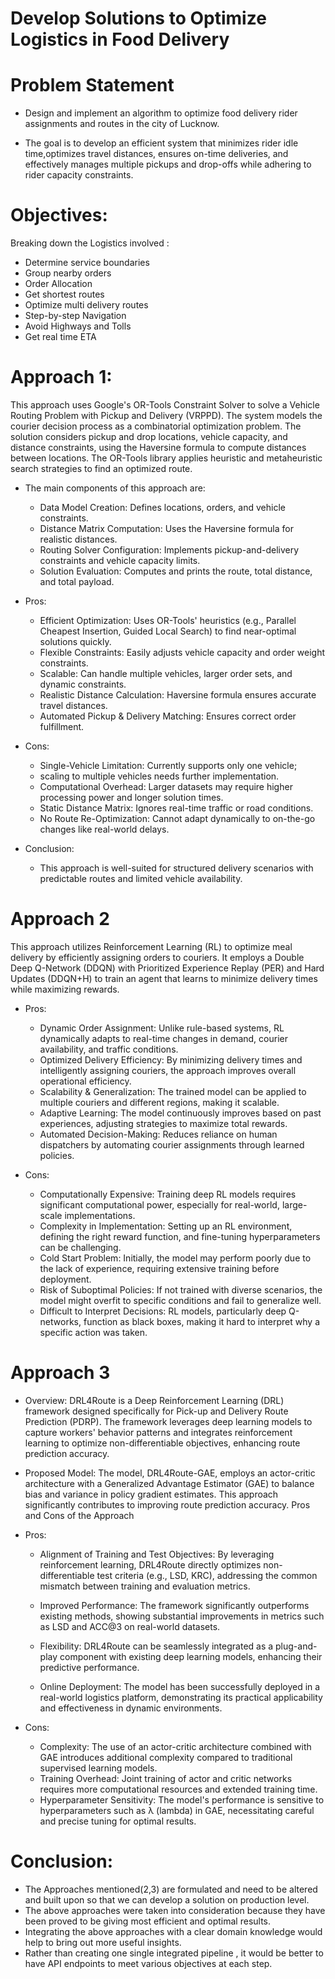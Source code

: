 # **Develop Solutions to Optimize Logistics in Food Delivery** 

# Problem Statement 
+ Design and implement an algorithm to optimize food delivery rider assignments and routes in the city of Lucknow.

+ The goal is to develop an efficient system that minimizes rider idle time,optimizes travel distances, ensures on-time deliveries, and effectively manages multiple pickups and drop-offs while adhering to rider capacity constraints.

# Objectives:
Breaking down the Logistics involved : 
+ Determine service boundaries 
+ Group nearby orders 
+ Order Allocation 
+ Get shortest routes 
+ Optimize multi delivery routes 
+ Step-by-step Navigation 
+ Avoid Highways and Tolls 
+ Get real time ETA 

# Approach 1: 
This approach uses Google's OR-Tools Constraint Solver to solve a Vehicle Routing Problem with Pickup and Delivery (VRPPD). The system models the courier decision process as a combinatorial optimization problem. The solution considers pickup and drop locations, vehicle capacity, and distance constraints, using the Haversine formula to compute distances between locations. The OR-Tools library applies heuristic and metaheuristic search strategies to find an optimized route. 

+ The main components of this approach are:
  - Data Model Creation: Defines locations, orders, and vehicle constraints.
  - Distance Matrix Computation: Uses the Haversine formula for realistic distances.
  - Routing Solver Configuration: Implements pickup-and-delivery constraints and vehicle capacity limits.
  - Solution Evaluation: Computes and prints the route, total distance, and total payload.

+ Pros:
  - Efficient Optimization: Uses OR-Tools' heuristics (e.g., Parallel Cheapest Insertion, Guided Local Search) to find near-optimal solutions quickly.
  - Flexible Constraints: Easily adjusts vehicle capacity and order weight constraints.
  - Scalable: Can handle multiple vehicles, larger order sets, and dynamic constraints.
  - Realistic Distance Calculation: Haversine formula ensures accurate travel distances.
  - Automated Pickup & Delivery Matching: Ensures correct order fulfillment.
+ Cons:
  - Single-Vehicle Limitation: Currently supports only one vehicle; 
  - scaling to multiple vehicles needs further implementation.
  - Computational Overhead: Larger datasets may require higher processing power and longer solution times.
  - Static Distance Matrix: Ignores real-time traffic or road conditions.
  - No Route Re-Optimization: Cannot adapt dynamically to on-the-go changes like real-world delays.

+ Conclusion: 
  - This approach is well-suited for structured delivery scenarios with predictable routes and limited vehicle availability.

# Approach 2
This approach utilizes Reinforcement Learning (RL) to optimize meal delivery by efficiently assigning orders to couriers. It employs a Double Deep Q-Network (DDQN) with Prioritized Experience Replay (PER) and Hard Updates (DDQN+H) to train an agent that learns to minimize delivery times while maximizing rewards.
+ Pros:
  - Dynamic Order Assignment:
Unlike rule-based systems, RL dynamically adapts to real-time changes in demand, courier availability, and traffic conditions.
  - Optimized Delivery Efficiency:
By minimizing delivery times and intelligently assigning couriers, the approach improves overall operational efficiency.
  - Scalability & Generalization:
The trained model can be applied to multiple couriers and different regions, making it scalable.
  - Adaptive Learning:
The model continuously improves based on past experiences, adjusting strategies to maximize total rewards.
  - Automated Decision-Making:
Reduces reliance on human dispatchers by automating courier assignments through learned policies.

+ Cons:
  - Computationally Expensive:
Training deep RL models requires significant computational power, especially for real-world, large-scale implementations.
  - Complexity in Implementation:
Setting up an RL environment, defining the right reward function, and fine-tuning hyperparameters can be challenging.
  - Cold Start Problem:
Initially, the model may perform poorly due to the lack of experience, requiring extensive training before deployment.
  - Risk of Suboptimal Policies:
If not trained with diverse scenarios, the model might overfit to specific conditions and fail to generalize well.
  - Difficult to Interpret Decisions:
RL models, particularly deep Q-networks, function as black boxes, making it hard to interpret why a specific action was taken.


# Approach 3
+ Overview: DRL4Route is a Deep Reinforcement Learning (DRL) framework designed specifically for Pick-up and Delivery Route Prediction (PDRP). The framework leverages deep learning models to capture workers' behavior patterns and integrates reinforcement learning to optimize non-differentiable objectives, enhancing route prediction accuracy. 

+ Proposed Model: The model, DRL4Route-GAE, employs an actor-critic architecture with a Generalized Advantage Estimator (GAE) to balance bias and variance in policy gradient estimates. This approach significantly contributes to improving route prediction accuracy.
Pros and Cons of the Approach
+ Pros:
  - Alignment of Training and Test Objectives:
By leveraging reinforcement learning, DRL4Route directly optimizes non-differentiable test criteria (e.g., LSD, KRC), addressing the common mismatch between training and evaluation metrics.
  - Improved Performance:
The framework significantly outperforms existing methods, showing substantial improvements in metrics such as LSD and ACC@3 on real-world datasets.

  - Flexibility:
DRL4Route can be seamlessly integrated as a plug-and-play component with existing deep learning models, enhancing their predictive performance.
  - Online Deployment:
The model has been successfully deployed in a real-world logistics platform, demonstrating its practical applicability and effectiveness in dynamic environments.
+ Cons:
  - Complexity:
The use of an actor-critic architecture combined with GAE introduces additional complexity compared to traditional supervised learning models.
  - Training Overhead:
Joint training of actor and critic networks requires more computational resources and extended training time.
  - Hyperparameter Sensitivity:
The model's performance is sensitive to hyperparameters such as λ (lambda) in GAE, necessitating careful and precise tuning for optimal results.

# Conclusion: 
+ The Approaches mentioned(2,3) are formulated and need to be altered and built upon so that we can develop a solution on production level. 
+ The above approaches were taken into consideration because they have been proved to be giving most efficient and optimal results.
+ Integrating the above approaches with a clear domain knowledge would help to bring out more useful insights. 
+ Rather than creating one single integrated pipeline , it would be better to have API endpoints to meet various objectives at each step. 
